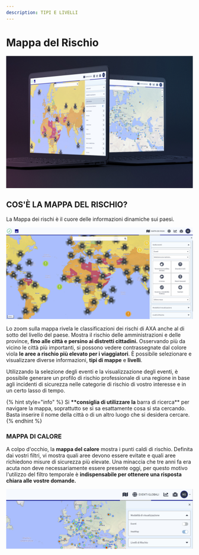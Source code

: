 ```yaml
---
description: TIPI E LIVELLI
---
```


# Mappa del Rischio

![](../.gitbook/assets/riskmap%20%281%29.JPG)

## COS'È LA MAPPA DEL RISCHIO?

La Mappa dei rischi è il cuore delle informazioni dinamiche sui paesi.

![](../.gitbook/assets/rm_img01.jpg)

Lo zoom sulla mappa rivela le classificazioni dei rischi di AXA anche al di sotto del livello del paese. Mostra il rischio delle amministrazioni e delle province, **fino alle città e persino ai distretti cittadini.** Osservando più da vicino le città più importanti, si possono vedere contrassegnate dal colore viola **le aree a rischio più elevato per i viaggiatori**. È possibile selezionare e visualizzare diverse informazioni, **tipi di mappe** e **livelli**.

Utilizzando la selezione degli eventi e la visualizzazione degli eventi, è possibile generare un profilo di rischio professionale di una regione in base agli incidenti di sicurezza nelle categorie di rischio di vostro interesse e in un certo lasso di tempo.

{% hint style="info" %}
Si **\*\*consiglia di utilizzare la** barra di ricerca\*\* per navigare la mappa, soprattutto se si sa esattamente cosa si sta cercando. Basta inserire il nome della città o di un altro luogo che si desidera cercare.
{% endhint %}

### MAPPA DI CALORE

A colpo d'occhio, la **mappa del calore** mostra i punti caldi di rischio. Definita dai vostri filtri, vi mostra quali aree devono essere evitate e quali aree richiedono misure di sicurezza più elevate. Una minaccia che tre anni fa era acuta non deve necessariamente essere presente oggi, per questo motivo l'utilizzo del filtro temporale è **indispensabile per ottenere una risposta chiara alle vostre domande.**

![](../.gitbook/assets/risk-map-3.JPG)

